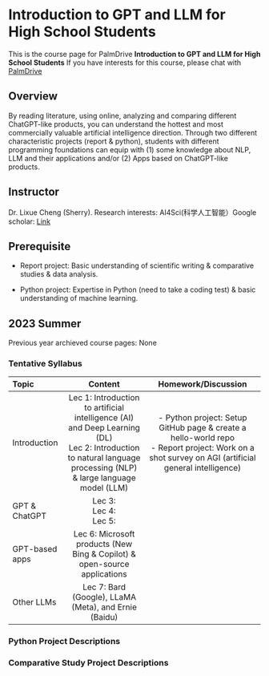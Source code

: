 # Introduction to GPT and LLM for High School Students
This is the course page for PalmDrive **Introduction to GPT and LLM for High School Students**
If you have interests for this course, please chat with [PalmDrive](https://palmdrive.cn)


## Overview
By reading literature, using online, analyzing and comparing different ChatGPT-like products, you can understand the hottest and most commercially valuable artificial intelligence direction. Through two different characteristic projects (report & python), students with different programming foundations can equip with (1) some knowledge about NLP, LLM and their applications and/or (2) Apps based on ChatGPT-like products.

## Instructor
Dr. Lixue Cheng (Sherry). Research interests: AI4Sci(科学人工智能）Google scholar: [Link](https://scholar.google.com/citations?hl=en&user=hy_oauIAAAAJ&view_op=list_works)


## Prerequisite
* Report project: Basic understanding of scientific writing \& comparative studies \& data analysis.

* Python project: Expertise in Python (need to take a coding test) \& basic understanding of machine learning.


## 2023 Summer
Previous year archieved course pages: None


### Tentative Syllabus
Topic | Content | Homework/Discussion
:-- | :--: | :--: |
Introduction | Lec 1: Introduction to artificial intelligence (AI) and Deep Learning (DL)<br>Lec 2: Introduction to natural language processing (NLP) & large language model (LLM) | - Python project: Setup GitHub page & create a hello-world repo<br> - Report project: Work on a shot survey on AGI (artificial general intelligence)
GPT \& ChatGPT | Lec 3:  <br> Lec 4: <br> Lec 5: |  
GPT-based apps | Lec 6: Microsoft products (New Bing & Copilot) \& open-source applications
Other LLMs | Lec 7: Bard (Google), LLaMA (Meta), and Ernie (Baidu) |



### Python Project Descriptions 


### Comparative Study Project Descriptions
